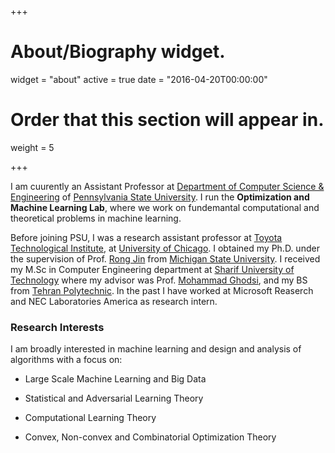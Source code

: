 +++
# About/Biography widget.
widget = "about"
active = true
date = "2016-04-20T00:00:00"

# Order that this section will appear in.
weight = 5

+++

I am cuurently an Assistant Professor at [Department of Computer Science & Engineering](http://www.eecs.psu.edu/) of [Pennsylvania State University](http://www.psu.edu/). I run the **Optimization and Machine Learning Lab**, where we work on fundemantal computational and theoretical problems in machine learning.

Before joining PSU, I was a research assistant professor at [Toyota Technological Institute](http://www.ttic.edu/), at [University of Chicago](https://www.uchicago.edu/). I obtained my Ph.D. under the supervision of Prof. [Rong Jin](https://www.cse.msu.edu/~rongjin/) from [Michigan State University](https://www.cse.msu.edu/). I received my M.Sc in Computer Engineering department at [Sharif University of Technology](http://ce.sharif.edu/) where my advisor was Prof. [Mohammad Ghodsi](http://sharif.ir/~ghodsi/), and my BS from [Tehran Polytechnic](http://ceit.aut.ac.ir/autcms/home.htm?depurl=computer-engineering&lang=en). In the past I have worked at Microsoft Reaserch and NEC Laboratories America as research intern.

### Research Interests

I am broadly interested in machine learning and design and analysis of algorithms with a focus on:

- Large Scale Machine Learning and Big Data

- Statistical and Adversarial Learning Theory

- Computational Learning Theory

- Convex, Non-convex and Combinatorial Optimization Theory
